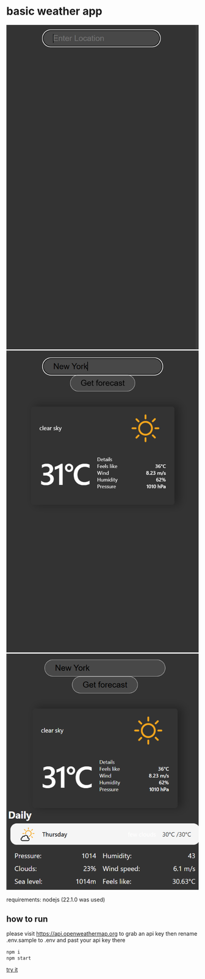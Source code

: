 # basic weather app


![screenshot 1](screenshot1.png "screenshot1")
![screenshot 2](screenshot2.png "screenshot2")
![screenshot 3](screenshot3.png "screenshot3")

requirements: nodejs (22.1.0 was used)

## how to run

please visit https://api.openweathermap.org to grab an api key
then rename .env.sample to .env and past your api key there

```
npm i
npm start
```


[try it](https://darkpowerxo.github.io/NextWeather)
